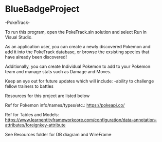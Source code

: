 # BlueBadgeProject

-PokeTrack-

To run this program, open the PokeTrack.sln solution and select Run in Visual Studio.

As an application user, you can create a newly discovered Pokemon and add it into the PokeTrack database, or browse the exsisting species that have already been discovered!

Additionally, you can create Individual Pokemon to add to your Pokemon team and manage stats such as Damage and Moves.

Keep an eye out for future updates which will include:
-ability to challenge fellow trainers to battles

Resources for this project are listed below

  Ref for Pokemon info/names/types/etc.:
    https://pokeapi.co/
  
  Ref for Tables and Models:
    https://www.learnentityframeworkcore.com/configuration/data-annotation-attributes/foreignkey-attribute
  
  See Resources folder for DB diagram and WireFrame

